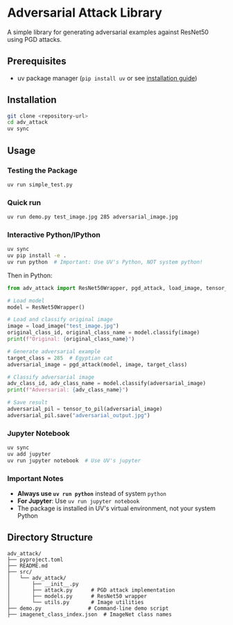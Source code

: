 # Adversarial Attack Library

A simple library for generating adversarial examples against ResNet50 using PGD attacks.

## Prerequisites
- uv package manager (`pip install uv` or see [installation guide](https://docs.astral.sh/uv/getting-started/installation/))

## Installation

```bash
git clone <repository-url>
cd adv_attack
uv sync
```

## Usage

### Testing the Package
```bash
uv run simple_test.py
```

### Quick run 
```bash
uv run demo.py test_image.jpg 285 adversarial_image.jpg
```

### Interactive Python/IPython
```bash
uv sync
uv pip install -e .
uv run python  # Important: Use UV's Python, NOT system python!
```

Then in Python:
```python
from adv_attack import ResNet50Wrapper, pgd_attack, load_image, tensor_to_pil

# Load model
model = ResNet50Wrapper()

# Load and classify original image
image = load_image("test_image.jpg")
original_class_id, original_class_name = model.classify(image)
print(f"Original: {original_class_name}")

# Generate adversarial example
target_class = 285  # Egyptian cat
adversarial_image = pgd_attack(model, image, target_class)

# Classify adversarial image
adv_class_id, adv_class_name = model.classify(adversarial_image)
print(f"Adversarial: {adv_class_name}")

# Save result
adversarial_pil = tensor_to_pil(adversarial_image)
adversarial_pil.save("adversarial_output.jpg")
```

### Jupyter Notebook
```bash
uv sync
uv add jupyter
uv run jupyter notebook  # Use UV's jupyter
```

### Important Notes
- **Always use `uv run python`** instead of system `python`
- **For Jupyter**: Use `uv run jupyter notebook`
- The package is installed in UV's virtual environment, not your system Python

## Directory Structure
```
adv_attack/
├── pyproject.toml
├── README.md
├── src/
│   └── adv_attack/
│       ├── __init__.py
│       ├── attack.py      # PGD attack implementation
│       ├── models.py      # ResNet50 wrapper
│       └── utils.py       # Image utilities
├── demo.py               # Command-line demo script
├── imagenet_class_index.json  # ImageNet class names
```
